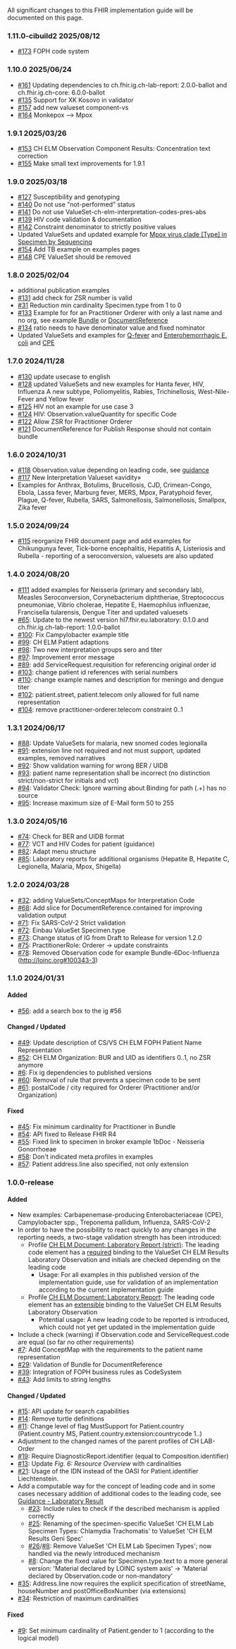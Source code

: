 All significant changes to this FHIR implementation guide will be documented on this page.   
### 1.11.0-cibuild2 2025/08/12
* [#173](https://github.com/ahdis/ch-elm/issues/173) FOPH code system

### 1.10.0 2025/06/24
* [#161](https://github.com/ahdis/ch-elm/issues/161) Updating dependencies to ch.fhir.ig.ch-lab-report: 2.0.0-ballot and ch.fhir.ig.ch-core: 6.0.0-ballot
* [#135](https://github.com/ahdis/ch-elm/issues/135) Support for XK Kosovo in validator
* [#157](https://github.com/ahdis/ch-elm/issues/157) add new valueset component-vs
* [#164](https://github.com/ahdis/ch-elm/issues/164) Monkepox --> Mpox

### 1.9.1 2025/03/26
* [#153](https://github.com/ahdis/ch-elm/issues/153) CH ELM Observation Component Results: Concentration text correction
* [#155](https://github.com/ahdis/ch-elm/issues/155) Make small text improvements for 1.9.1

### 1.9.0 2025/03/18
* [#127](https://github.com/ahdis/ch-elm/issues/127) Susceptibility and genotyping
* [#140](https://github.com/ahdis/ch-elm/issues/140) Do not use "not-performed" status 
* [#141](https://github.com/ahdis/ch-elm/issues/141) Do not use ValueSet-ch-elm-interpretation-codes-pres-abs
* [#139](https://github.com/ahdis/ch-elm/issues/139) HIV code validation & documentation
* [#142](https://github.com/ahdis/ch-elm/issues/142) Constraint denominator to strictly positive values
* Updated ValueSets and updated example for [Mpox virus clade [Type] in Specimen by Sequencinq](Bundle-48Doc-Mpox-Clade.json.html)
* [#154](https://github.com/ahdis/ch-elm/issues/154) Add TB example on examples pages 
* [#148](https://github.com/ahdis/ch-elm/issues/148) CPE ValueSet should be removed

### 1.8.0 2025/02/04

* additional publication examples
* [#131](https://github.com/ahdis/ch-elm/issues/131) add check for ZSR number is valid
* [#31](https://github.com/ahdis/ch-elm/issues/31) Reduction min cardinality Specimen.type from 1 to 0
* [#133](https://github.com/ahdis/ch-elm/issues/133) Example for  for an Practitioner Orderer with only a last name and no org, see example [Bundle](DocumentReference-1c-DocumentReferenceStrict.html) or [DocumentReference](DocumentReference-1c-DocumentReferenceStrict.html)
* [#134](https://github.com/ahdis/ch-elm/issues/134) ratio needs to have denominator value and fixed nominator 
* Updated ValueSets and examples for [Q-fever](Bundle-58Doc-Coxiella.json.html) and [Enterohemorrhagic E. coli](Bundle-59Doc-EHEC.json.html) and [CPE](Bundle-3Doc-CPE.json.html)

### 1.7.0 2024/11/28

* [#130](https://github.com/ahdis/ch-elm/issues/130) update usecase to english
* [#128](https://github.com/ahdis/ch-elm/issues/128) updated ValueSets and new examples for Hanta fever, HIV, Influenza A new subtype, Poliomyelitis, Rabies, Trichinellosis, West-Nile-Fever and Yellow fever
* [#125](https://github.com/ahdis/ch-elm/issues/125) HIV not an example for use case 3
* [#124](https://github.com/ahdis/ch-elm/issues/124) HIV: Observation.valueQuantity for specific Code
* [#122](https://github.com/ahdis/ch-elm/issues/122) Allow ZSR for Practitioner Orderer
* [#121](https://github.com/ahdis/ch-elm/issues/121) DocumentReference for Publish Response should not contain bundle

### 1.6.0 2024/10/31

* [#118](https://github.com/ahdis/ch-elm/issues/118) Observation.value depending on leading code, see [guidance](guidance.html#expecting-observation-profile)
* [#117](https://github.com/ahdis/ch-elm/issues/117) New Interpretation Valueset «avidity»
* Examples for Anthrax, Botulims, Brucellosis, CJD, Crimean-Congo, Ebola, Lassa fever, Marburg fever, MERS, Mpox, Paratyphoid fever, Plague, Q-fever, Rubella, SARS, Salmonellosis, Salmonellosis, Smallpox, Zika fever

### 1.5.0 2024/09/24

* [#115](https://github.com/ahdis/ch-elm/issues/115) reorganize FHIR document page and add examples for Chikungunya fever, Tick-borne encephalitis, Hepatitis A, Listeriosis and Rubella - reporting of a seroconversion, valuesets are also updated

### 1.4.0 2024/08/20

* [#111](https://github.com/ahdis/ch-elm/issues/111) added examples for Neisseria (primary and secondary lab), Measles Seroconversion,  Corynebacterium diphtheriae, Streptococcus pneumoniae,  Vibrio cholerae, Hepatite E, Haemophilus influenzae, Francisella tularensis, Dengue Titer and updated valuesets
* [#65](https://github.com/ahdis/ch-elm/issues/65): Update to the newest version hl7.fhir.eu.laboratory: 0.1.0 and ch.fhir.ig.ch-lab-report: 1.0.0-ballot 
* [#100](https://github.com/ahdis/ch-elm/issues/100): Fix Campylobacter example title
* [#99](https://github.com/ahdis/ch-elm/issues/99): CH ELM Patient adaptions
* [#98](https://github.com/ahdis/ch-elm/issues/98): Two new interpretation groups sero and titer
* [#97](https://github.com/ahdis/ch-elm/issues/97): Improvement error message
* [#89](https://github.com/ahdis/ch-elm/issues/89): add ServiceRequest.requisition for referencing original order id
* [#103](https://github.com/ahdis/ch-elm/issues/103): change patient id references with serial numbers
* [#110](https://github.com/ahdis/ch-elm/issues/110): change example names and description for meningo and dengue titer
* [#102](https://github.com/ahdis/ch-elm/issues/102): patient.street, patient.telecom only allowed for full name representation 
* [#104](https://github.com/ahdis/ch-elm/issues/104): remove practitioner-orderer.telecom constraint 0..1

### 1.3.1 2024/06/17 

* [#88](https://github.com/ahdis/ch-elm/issues/88): Update ValueSets for malaria, new snomed codes legionalla
* [#91](https://github.com/ahdis/ch-elm/issues/91):  extension line not required and not must support, updated examples, removed narratives
* [#92](https://github.com/ahdis/ch-elm/issues/92): Show validation warning  for wrong BER / UIDB
* [#93](https://github.com/ahdis/ch-elm/issues/93): patient name representation shall be incorrect (no distinction strict/non-strict for initials and vct)
* [#94](https://github.com/ahdis/ch-elm/issues/94): Validator Check: Ignore warning about Binding for path (.+) has no source
* [#95](https://github.com/ahdis/ch-elm/issues/95): Increase maximum size of E-Mail form 50 to 255

### 1.3.0 2024/05/16 

* [#74](https://github.com/ahdis/ch-elm/issues/74): Check for BER and UIDB format
* [#77](https://github.com/ahdis/ch-elm/issues/77): VCT and HIV Codes for patient (guidance)
* [#82](https://github.com/ahdis/ch-elm/issues/82): Adapt menu structure
* [#85](https://github.com/ahdis/ch-elm/issues/85): Laboratory reports for additional organisms (Hepatite B, Hepatite C, Legionella, Malaria, Mpox, Shigella)

### 1.2.0 2024/03/28 

* [#32](https://github.com/ahdis/ch-elm/issues/62): adding ValueSets/ConceptMaps for Interpretation Code
* [#68](https://github.com/ahdis/ch-elm/issues/68): Add slice for DocumentReference.contained for improving validation output
* [#71](https://github.com/ahdis/ch-elm/issues/71): Fix SARS-CoV-2 Strict validation
* [#72](https://github.com/ahdis/ch-elm/issues/72): Einbau ValueSet Specimen.type
* [#73](https://github.com/ahdis/ch-elm/issues/73): Change status of IG from Draft to Release for version 1.2.0
* [#75](https://github.com/ahdis/ch-elm/issues/75): PractitionerRole: Orderer -> update constraints
* [#78](https://github.com/ahdis/ch-elm/issues/78): Removed Observation code for example Bundle-6Doc-Influenza (http://loinc.org#100343-3)

### 1.1.0 2024/01/31

#### Added
* [#56](https://github.com/ahdis/ch-elm/issues/56): add a search box to the ig #56

#### Changed / Updated
* [#49](https://github.com/ahdis/ch-elm/issues/49): Update description of CS/VS CH ELM FOPH Patient Name Representation
* [#52](https://github.com/ahdis/ch-elm/issues/52): CH ELM Organization: BUR and UID as identifiers 0..1, no ZSR anymore
* [#6](https://github.com/ahdis/ch-elm/issues/6): Fix ig dependencies to published versions 
* [#60](https://github.com/ahdis/ch-elm/issues/60): Removal of rule that prevents a specimen code to be sent 
* [#61](https://github.com/ahdis/ch-elm/issues/61): postalCode / city required for Orderer (Practitioner and/or Organization)

#### Fixed
* [#45](https://github.com/ahdis/ch-elm/issues/45): Fix minimum cardinality for Practitioner in Bundle
* [#54](https://github.com/ahdis/ch-elm/issues/54): API fixed to Release FHIR R4
* [#55](https://github.com/ahdis/ch-elm/issues/55): Fixed link to specimen in broker example 1bDoc - Neisseria Gonorrhoeae 
* [#58](https://github.com/ahdis/ch-elm/issues/58): Don't indicated meta.profiles in examples
* [#57](https://github.com/ahdis/ch-elm/issues/57): Patient address.line also specified, not only extension

### 1.0.0-release

#### Added
* New examples: Carbapenemase-producing Enterobacteriaceae (CPE), Campylobacter spp., Treponema pallidum, Influenza, SARS-CoV-2
* In order to have the possibility to react quickly to any changes in the reporting needs, a two-stage validation strength has been introduced:
   * Profile [CH ELM Document: Laboratory Report (strict)](StructureDefinition-ch-elm-document-strict.html): The leading code element has a [required](https://hl7.org/fhir/R4/terminologies.html#required) binding to the ValueSet CH ELM Results Laboratory Observation and initials are checked depending on the leading code
      * Usage: For all examples in this published version of the implementation guide, use for validation of an implementation according to the current implementation guide
   * Profile [CH ELM Document: Laboratory Report](StructureDefinition-ch-elm-document.html): The leading code element has an [extensible](https://hl7.org/fhir/R4/terminologies.html#extensible) binding to the ValueSet CH ELM Results Laboratory Observation
      * Potential usage: A new leading code to be reported is introduced, which could not yet get updated in the implementation guide 
* Include a check (warning) if Observation.code and ServiceRequest.code are equal (so far no other requirements)
* [#7](https://github.com/ahdis/ch-elm/issues/7): Add ConceptMap with the requirements to the patient name representation
* [#29](https://github.com/ahdis/ch-elm/issues/29): Validation of Bundle for DocumentReference 
* [#39](https://github.com/ahdis/ch-elm/issues/39): Integration of FOPH business rules as CodeSystem
* [#43](https://github.com/ahdis/ch-elm/issues/43): Add limits to string lengths

#### Changed / Updated
* [#15](https://github.com/ahdis/ch-elm/issues/15): API update for search capabilities
* [#14](https://github.com/ahdis/ch-elm/issues/14): Remove turtle definitions
* [#11](https://github.com/ahdis/ch-elm/issues/11): Change level of flag MustSupport for Patient.country (Patient.country MS, Patient.country.extension:countrycode 1..)
* Adjustment to the changed names of the parent profiles of CH LAB-Order 
* [#19](https://github.com/ahdis/ch-elm/issues/19): Require DiagnosticReport.identifier (equal to Composition.identifier)
* [#13](https://github.com/ahdis/ch-elm/issues/13): Update *Fig. 6: Resource Overview* with cardinalities
* [#21](https://github.com/ahdis/ch-elm/issues/21): Usage of the IDN instead of the OASI for Patient.identifier Liechtenstein.
* Add a computable way for the concept of leading code and in some cases necessary addition of additional codes to the leading code, see [Guidance - Laboratory Result](guidance.html#laboratory-result)
   * [#23](https://github.com/ahdis/ch-elm/issues/23): Include rules to check if the described mechanism is applied correctly
   * [#25](https://github.com/ahdis/ch-elm/issues/25): Renaming of the specimen-specific ValueSet 'CH ELM Lab Specimen Types: Chlamydia Trachomatis' to ValueSet 'CH ELM Results Geni Spec'
   * [#26](https://github.com/ahdis/ch-elm/issues/26)/[#8](https://github.com/ahdis/ch-elm/issues/8): Remove ValueSet 'CH ELM Lab Specimen Types'; now handled via the newly introduced mechanism
   * [#8](https://github.com/ahdis/ch-elm/issues/8): Change the fixed value for Specimen.type.text to a more general version: 'Material declared by LOINC system axis' -> 'Material declared by Observation.code or non-mandatory'
* [#35](https://github.com/ahdis/ch-elm/issues/35): Address.line now requires the explicit specification of streetName, houseNumber and postOfficeBoxNumber (via extensions)
* [#34](https://github.com/ahdis/ch-elm/issues/34): Restriction of maximum cardinalities

#### Fixed
* [#9](https://github.com/ahdis/ch-elm/issues/9): Set minimum cardinality of Patient.gender to 1 (according to the logical model)
